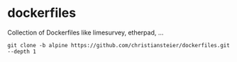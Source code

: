 # dockerfiles
Collection of Dockerfiles like limesurvey, etherpad, ...

```
git clone -b alpine https://github.com/christiansteier/dockerfiles.git --depth 1
```
